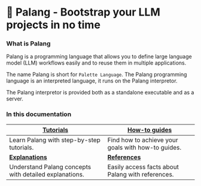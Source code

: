 #
# 🎨 Palang - Bootstrap your LLM projects in no time

### What is Palang

Palang is a programming language that allows you to define large language model (LLM) workflows easily and to reuse them in multiple applications.

The name Palang is short for `Palette Language`. The Palang programming language is an interpreted language, it runs on the Palang interpretor.

The Palang interpretor is provided both as a standalone executable and as a server.

### In this documentation

| [Tutorials](/palang/tutorials/all-tutorials)                  | [How-to guides](/palang/how-to-guides/all-guides)         |
|--------------------------------------------------------|----------------------------------------------------|
| Learn Palang with step-by-step tutorials.              | Find how to achieve your goals with how-to guides. |
| [**Explanations**](/palang/explanations/all-explanations)     | [**References**](/palang/references/all-references)       |
| Understand Palang concepts with detailed explanations. | Easily access facts about Palang with references.  |
